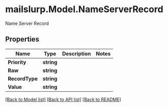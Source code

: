 # mailslurp.Model.NameServerRecord
Name Server Record
## Properties

Name | Type | Description | Notes
------------ | ------------- | ------------- | -------------
**Priority** | **string** |  | 
**Raw** | **string** |  | 
**RecordType** | **string** |  | 
**Value** | **string** |  | 

[[Back to Model list]](../README#documentation-for-models) [[Back to API list]](../README#documentation-for-api-endpoints) [[Back to README]](../README)

